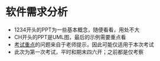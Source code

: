 # 软件需求分析

* 1234开头的PPT为一些基本概念，随便看看，用处不大
* CH开头的PPT是UML图，最后的示例需要重点看
* [考试重点](./考试重点.md)的问题来自于老师提示，因此可能仅适用于本次考试
* 此次为第一次考试，平时和期末四六开；之前都是仅考察
